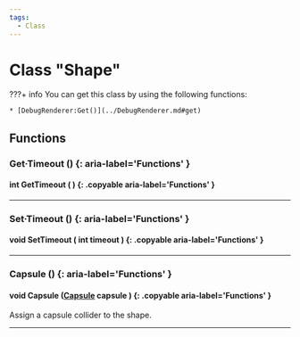 ```yaml
---
tags:
  - Class
---
```

# Class "Shape"

???+ info
    You can get this class by using the following functions:

    * [DebugRenderer:Get()](../DebugRenderer.md#get)
        
## Functions

### Get·Timeout () {: aria-label='Functions' }
#### int GetTimeout ( ) {: .copyable aria-label='Functions' }

___
### Set·Timeout () {: aria-label='Functions' }
#### void SetTimeout ( int timeout ) {: .copyable aria-label='Functions' }

___
### Capsule () {: aria-label='Functions' }
#### void Capsule ([Capsule](../Capsule.md) capsule ) {: .copyable aria-label='Functions' }
Assign a capsule collider to the shape.
___
